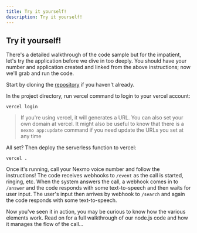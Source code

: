 ```yaml
---
title: Try it yourself!
description: Try it yourself!
---
```

## Try it yourself!

There's a detailed walkthrough of the code sample but for the impatient, let's try the application before we dive in too deeply. You should have your number and application created and linked from the above instructions; now we'll grab and run the code.

Start by cloning the [repository](https://github.com/spiritbro1/nodejs-phone-menu) if you haven't already.

In the project directory, run vercel command to login to your vercel account:

```
vercel login
```

> If you're using vercel, it will generates a URL. You can also set your own domain at vercel. It might also be useful to know that there is a `nexmo app:update` command if you need update the URLs you set at any time

All set? Then deploy the serverless function to vercel:

```
vercel .
```

Once it's running, call your Nexmo voice number and follow the instructions! The code receives webhooks to `/event` as the call is started, ringing, etc. When the system answers the call, a webhook comes in to `/answer` and the code responds with some text-to-speech and then waits for user input. The user's input then arrives by webhook to `/search` and again the code responds with some text-to-speech.

Now you've seen it in action, you may be curious to know how the various elements work. Read on for a full walkthrough of our node.js code and how it manages the flow of the call...
